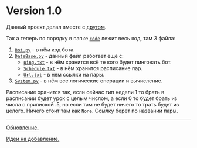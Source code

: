 # Version 1.0

Данный проект делал вместе с [другом](https://github.com/recurtis).

Так а теперь по порядку в папке [`code`](/code) лежит весь код, там 3 файла:

1. [`Bot.py`](/code/Bot.py) -  в нём код бота.
2. [`DateBase.py`](/code/DataBase.py) - данный файл работает ещё с:
   - [`ping.txt`](/code/ping.txt) - в нём хранится всё те кого будет пинговать бот.
   - [`Schedule.txt`](/code/Schedule.txt) - в нём хранится расписание пар.
   - [`Url.txt`](/code/Url.txt) - в нём ссылки на пары.
3. [`System.py`](/code/System.py) - в нём все логические операции и вычисление.

Расписание хранится так, если сейчас тип недели 1 то брать в расписании будет урок с целым числом, а если 0 то будет брать из числа с припиской .5, но если там не будет ничего то трать будет из целого. Ничего стоит там как `None`.
Ссылку берет по названии пары.

____

[Обновление.](/docs/CHANGELOG.md)

[Идеи на добавление.](/docs/TODO.md)